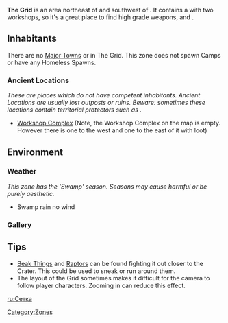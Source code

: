 **The Grid** is an area northeast of [](The_Crater.md) and southwest of [](The_Swamp.md). It contains a [](Workshop_Complex.md) with two workshops, so it's a
great place to find high grade weapons, [](Engineering_Research.md) and [](Ancient_Science_Book.md).

## Inhabitants

There are no [Major Towns](Major_Towns.md "wikilink") or [](Minor_Outposts.md) in The Grid. This zone does not
spawn Camps or have any Homeless Spawns.

### Ancient Locations

*These are places which do not have competent inhabitants. Ancient
Locations are usually lost outposts or ruins. Beware: sometimes these
locations contain territorial protectors such as [](Security_Spider.md).*

- [Workshop Complex](Workshop_Complex.md "wikilink") (Note, the Workshop
  Complex on the map is empty. However there is one to the west and one
  to the east of it with loot)

## Environment

### Weather

*This zone has the 'Swamp' season. Seasons may cause harmful [](Weather_Effects.md) or be purely aesthetic.*

- Swamp rain no wind

### Gallery

## Tips

- [Beak Things](Beak_Thing.md "wikilink") and [Raptors](Raptors.md "wikilink")
  can be found fighting it out closer to the Crater. This could be used
  to sneak or run around them.
- The layout of the Grid sometimes makes it difficult for the camera to
  follow player characters. Zooming in can reduce this effect.

[ru:Сетка](ru:Сетка "wikilink")

[Category:Zones](Category:Zones "wikilink")